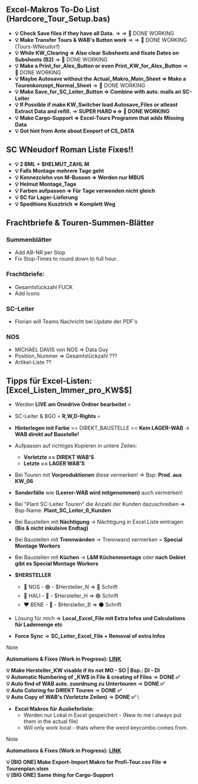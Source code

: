 ## Excel-Makros To-Do List (Hardcore_Tour_Setup.bas)
- **💡 Check Save files if they have all Data.** => => 💚 DONE WORKING
- **💡 Make Transfer Tours & WAB's Button work** => => 💚 DONE WORKING (Tours-WNeudorf)
- **💡 While KW_Clearing => Also clear Subsheets and fixate Dates on Subsheets (B2)** => 💚 DONE WORKING
- **💡 Make a Print_for_Alex_Button or even Print_KW_for_Alex_Button** => 💚 DONE WORKING
- **💡 Maybe Autosave without the Actual_Makro_Main_Sheet => Make a Tourenkonzept_Normal_Sheet** => 💚 DONE WORKING
- **💡 Make Save_for_SC_Leiter_Button => Combine with auto. mails an SC-Leiter**
- **💡 If Possible if make KW_Switcher load Autosave_Files or atleast Extract Data and refill.** => **SUPER HARD 💀 => 💚 DONE WORKING**
- **💡 Make Cargo-Support => Excel-Tours Programm that adds Missing Data**
- **💡 Got hint from Ante about Exoport of CS_DATA**

## SC WNeudorf Roman Liste Fixes!!
- **💡 2 BML + $HELMUT_ZAHL M**
- **💡 Falls Montage mehrere Tage geht**
- **💡 Kennezciehn von M-Bussen => Werden nur MBUS**
- **💡 Helmut Montage_Tage**
- **💡 Farben aufpassen => Für Tage verwenden nicht gleich**
- **💡 SC für Lager-Lieferung**
- **💡 Speditions Kusztrich => Komplett Weg**

## Frachtbriefe & Touren-Summen-Blätter

### Summenblätter
- Add AB-NR per Stop
- Fix Stop-Times to round down to full hour.

### Frachtbriefe:
- Gesamtstückzahl FUCK
- Add Icons

### SC-Leiter
- Florian will Teams Nachricht bei Update der PDF's 

### NOS
- MICHAEL DAVIS von NOS => Data Guy
- Position_Nummer => Gesamtstückzahl ??? 
- Artikel-Liste ?? 


## Tipps für Excel-Listen: [Excel_Listen_Immer_pro_KW$$]
- Werden **LIVE am Onedrive Ordner bearbeitet** 💀
- SC-Leiter & BGO = **R,W,D-Rights** 💀

- **Hinterlegen mit Farbe** == DIREKT_BAUSTELLE == **Kein LAGER-WAB** -> **WAB direkt auf Baustelle!**

- Aufpassen auf richtiges Kopieren in untere Zeilen:
  - **Vorletzte == DIREKT WAB'S**
  - **Letzte == LAGER WAB'S**

- Bei Touren mit **Vorproduktionen** diese vermerken! => Bsp: **Prod. aus KW_06**
- **Sonderfälle** wie **(Leerer-WAB wird mitgenommen)** auch vermerken!
- Bei "Plant SC-Leiter Touren" die Anzahl der Kunden dazuschreiben => Bsp-Name: **Plant_SC_Leiter_6_Kunden**
- Bei Baustellen mit **Nächtigung** -> Nächtigung in Excel Liste eintragen **(Bis & nicht inkulsive Endtag)**
- Bei Baustellen mit **Trennwänden** -> Trennwand vermerken = **Special Montage Workers**
- Bei Baustellen mit **Küchen** -> **L&M Küchenmontage** oder **nach Gebiet gibt es Special Montage Workers**

- **$HERSTELLER**
    - 💚 NOS  - 🟢 - $Hersteller_N => 🔵 Schrift
    - 💙 HALI - 🔵 - $Hersteller_H => 🟢 Schrift
    - ❤️ BENE - 🔴 - $Hersteller_B => ⚫ Schrift


- Lösung für mich => **Local_Excel_File mit Extra Infos und Calculations für Lademenge etc**
- **Force Sync** => **SC_Leiter_Excel_File + Removal of extra Infos**
> [!NOTE]
> **Automations & Fixes (Work in Progress): [LINK](../excel_makros/Modul1.bas)**
> 
> **💡 Make Hersteller_KW visable if its not MO - SO | Bsp.: DI - DI**\
> **💡 Automatic Numbering of _KW$ in File & creating of Files** => **DONE ✅** \
> **💡 Auto find of WAB auto. zuordnung zu Untertouren** => **DONE ✅** \
> **💡 Auto Coloring for DIREKT Touren** => **DONE ✅** \
> **💡 Auto Copy of WAB's (Vorletzte Zeilen)** => **DONE ✅** \

- **Excel Makros für Auslieferliste:**
    - Werden nur Lokal in Excel gespeichert - (New to me i always put them in the actual file) 
    - Will only work local - thats where the weird keycombo comes from.

> [!NOTE]
> **Automations & Fixes (Work in Progress): [LINK](../excel_makros/Modul1.bas)**
> 
> **💡 [BIG ONE] Make Export-Import Makro for Profi-Tour.csv File => Tourenplan.xlsm** \
> **💡 [BIG ONE] Same thing for Cargo-Support** 
